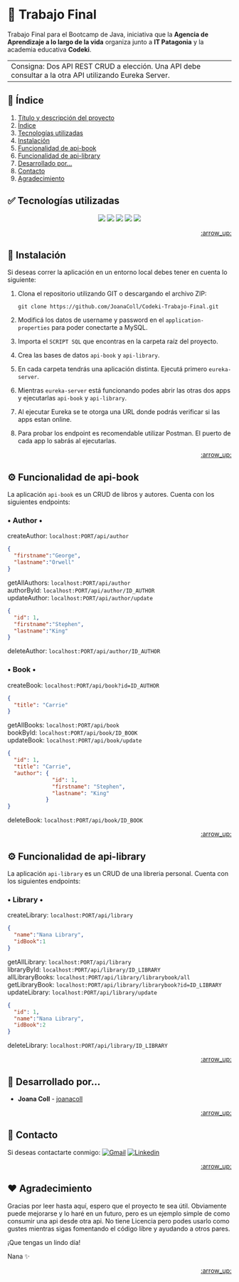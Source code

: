 <!-- TÍTULO Y DESCRIPCIÓN -->
  <a name="ir-arriba"></a>
  # :rocket: Trabajo Final
  Trabajo Final para el Bootcamp de Java, iniciativa que la **Agencia de Aprendizaje a lo largo de la vida** organiza junto a **IT Patagonia** y la academia educativa **Codeki**.

  <div align="left">
    <table>
      <tr>
        <td>
        Consigna: Dos API REST CRUD a elección. Una API debe consultar a la otra API utilizando Eureka Server.
        </td>
      </tr>
    </table>
  </div>

<!-- ÍNDICE -->
  <a name="indice"></a>
  ## 📌 Índice
  <ol>
    <li><a href="#ir-arriba">Título y descripción del proyecto</a></li>
    <li><a href="#indice">Índice</a></li>
    <li><a href="#tecnologias">Tecnologías utilizadas</a></li>
    <li><a href="#instalacion">Instalación</a></li>
    <li><a href="#funcionalidadbook">Funcionalidad de api-book</a></li>
    <li><a href="#funcionalidadlibrary">Funcionalidad de api-library</a></li>
    <li><a href="#desarrollado">Desarrollado por...</a>
    <li><a href="#contacto">Contacto</a>
    <li><a href="#agradecimiento">Agradecimiento</a>
  </ol>

<!-- TECNOLOGÍAS UTILIZADAS -->
  <a name="tecnologias"></a>
  ## ✅ Tecnologías utilizadas
  <p align="center">
    <a href="https://www.java.com/" target="_blank"><img src="https://img.shields.io/badge/Java-blue?style=flat&logo=Java&logoColor=blue&labelColor=blue&color=blue"></a>
    <a href="https://spring.io/" target="_blank"><img src="https://img.shields.io/badge/Spring%20Boot-green?style=flat&labelColor=green&color=green"></a>
    <a href="https://maven.apache.org/" target="_blank"><img src="https://img.shields.io/badge/Maven-red?style=flat&labelColor=red&color=red"></a>
    <a href="https://mysql.com/" target="_blank"><img src="https://img.shields.io/badge/MySQL-blue?style=flat&labelColor=blue&color=blue"></a>
    <a href="https://github.com/" target="_blank"><img src="https://img.shields.io/badge/Github-grey?style=flat&labelColor=grey&color=grey"></a>
    
   </p>
  <p align="right"><a href="#ir-arriba">:arrow_up:</a></p>

<!-- INSTALACIÓN -->
  <a name="instalacion"></a>
  ## 🔧 Instalación
  Si deseas correr la aplicación en un entorno local debes tener en cuenta lo siguiente: 
  1. Clona el repositorio utilizando GIT o descargando el archivo ZIP:

      `git clone https://github.com/JoanaColl/Codeki-Trabajo-Final.git`
  
  2. Modificá los datos de username y password en el `application-properties` para poder conectarte a MySQL.

  3. Importa el `SCRIPT SQL` que encontras en la carpeta raíz del proyecto.

  4. Crea las bases de datos `api-book` y `api-library`.

  5. En cada carpeta tendrás una aplicación distinta. Ejecutá primero `eureka-server`.

  6. Mientras `eureka-server` está funcionando podes abrir las otras dos apps y ejecutarlas `api-book` y `api-library`.

  7. Al ejecutar Eureka se te otorga una URL donde podrás verificar si las apps estan online.

  8. Para probar los endpoint es recomendable utilizar Postman. El puerto de cada app lo sabrás al ejecutarlas.
  <p align="right"><a href="#ir-arriba">:arrow_up:</a></p>
  
<!-- FUNCIONALIDAD DE api-book -->
  <a name="funcionalidadbook"></a>
  ## ⚙️ Funcionalidad de api-book
  La aplicación `api-book` es un CRUD de libros y autores. Cuenta con los siguientes endpoints:

  <h3>• Author •</h3>
  
  createAuthor: `localhost:PORT/api/author`<br>
  ```json
  {
    "firstname":"George",
    "lastname":"Orwell"
  }
  ```
  getAllAuthors: `localhost:PORT/api/author`<br>
  authorById: `localhost:PORT/api/author/ID_AUTHOR`<br>
  updateAuthor: `localhost:PORT/api/author/update`<br>
  ```json
  {
    "id": 1,
    "firstname":"Stephen",
    "lastname":"King"
  }
  ```
  deleteAuthor: `localhost:PORT/api/author/ID_AUTHOR`<br>
  
  <h3>• Book •</h3>
  
  createBook: `localhost:PORT/api/book?id=ID_AUTHOR`<br>
  ```json
  {
    "title": "Carrie"
  }
  ```
  getAllBooks: `localhost:PORT/api/book`<br>
  bookById: `localhost:PORT/api/book/ID_BOOK`<br>
  updateBook: `localhost:PORT/api/book/update`<br>
  ```json
  {
    "id": 1,
    "title": "Carrie",
    "author": {
                "id": 1,
                "firstname": "Stephen",
                "lastname": "King"
              }
  }
  ```
  deleteBook: `localhost:PORT/api/book/ID_BOOK`<br>
  <p align="right"><a href="#ir-arriba">:arrow_up:</a></p>

<!-- FUNCIONALIDAD DE api-library -->
  <a name="funcionalidadlibrary"></a>
  ## ⚙️ Funcionalidad de api-library
  La aplicación `api-library` es un CRUD de una libreria personal. Cuenta con los siguientes endpoints:

  <h3>• Library •</h3>
  
  createLibrary: `localhost:PORT/api/library`<br>
  ```json
  {
    "name":"Nana Library",
    "idBook":1
  }
  ```
  getAllLibrary: `localhost:PORT/api/library`<br>
  libraryById: `localhost:PORT/api/library/ID_LIBRARY`<br>
  allLibraryBooks: `localhost:PORT/api/library/librarybook/all`<br>
  getLibraryBook: `localhost:PORT/api/library/librarybook?id=ID_LIBRARY`<br>
  updateLibrary: `localhost:PORT/api/library/update`<br>
  ```json
  {
    "id": 1,
    "name":"Nana Library",
    "idBook":2
  }
  ```
  deleteLibrary: `localhost:PORT/api/library/ID_LIBRARY`<br>
  <p align="right"><a href="#ir-arriba">:arrow_up:</a></p>

<!-- DESARROLLADO POR -->
  <a name="desarrollado"></a>
  ## 💁 Desarrollado por...
  * **Joana Coll** - [joanacoll](https://github.com/joanacoll)
  <p align="right"><a href="#ir-arriba">:arrow_up:</a></p>
  
<!-- CONTACTO -->
  <a name="contacto"></a>
  ## 📩 Contacto
  Si deseas contactarte conmigo:
  <a href="mailto:colljoana@gmail.com" target="_blank">
<img src="https://img.shields.io/badge/colljoana-red?style=flat&logo=Gmail&logoColor=white&labelColor=red" alt="Gmail"></a>
<a href="https://ar.linkedin.com/in/joanacoll" target="_blank"><img src="https://img.shields.io/badge/joanacoll-blue?style=flat&logo=Linkedin&logoColor=white&labelColor=blue" alt="Linkedin"></a>
  <p align="right"><a href="#ir-arriba">:arrow_up:</a></p>

<!-- AGRADECIMIENTO -->
  <a name="agradecimiento"></a>
  ## ❤️ Agradecimiento
  Gracias por leer hasta aquí, espero que el proyecto te sea útil. Obviamente puede mejorarse y lo haré en un futuro, pero es un ejemplo simple de como consumir una api desde otra api.
  No tiene Licencia pero podes usarlo como gustes mientras sigas fomentando el código libre y ayudando a otros pares. 
  
  ¡Que tengas un lindo día!
  
  Nana ✨
  <p align="right"><a href="#ir-arriba">:arrow_up:</a></p>
